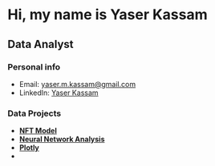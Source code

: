 # Hi, my name is Yaser Kassam
## Data Analyst 
### Personal info
- Email: yaser.m.kassam@gmail.com
- LinkedIn: [Yaser Kassam](https://www.linkedin.com/in/yaser-kassam-b5731515b/)
### Data Projects
- [**NFT Model**](https://github.com/aortiz224/bootcamp_finalproject)
- [**Neural Network Analysis**](https://github.com/yaserkassam/Neural_Network_Charity_Analysis)
- [**Plotly**](https://github.com/yaserkassam/plotly_deployment)
- 

